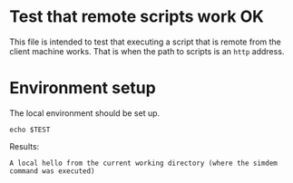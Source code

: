 # Test that remote scripts work OK

This file is intended to test that executing a script that is remote
from the client machine works. That is when the path to scripts is an
`http` address.

# Environment setup

The local environment should be set up.

```
echo $TEST
```
Results:

```
A local hello from the current working directory (where the simdem command was executed)
```
